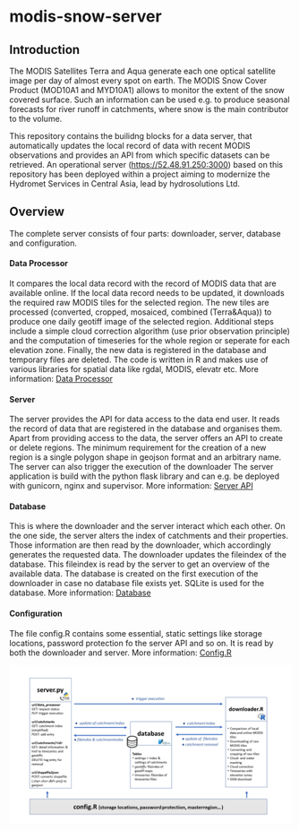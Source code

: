 ﻿
# modis-snow-server

## Introduction

The MODIS Satellites Terra and Aqua generate each one optical satellite image per day of almost every spot on earth. The MODIS Snow Cover Product (MOD10A1 and MYD10A1) allows to monitor the extent of the snow covered surface. Such an information can be used e.g. to produce seasonal forecasts for river runoff in catchments, where snow is the main contributor to the volume.

This repository contains the builidng blocks for a data server, that automatically updates the local record of data with recent MODIS observations and provides an API from which specific datasets can be retrieved.
An operational server (https://52.48.91.250:3000) based on this repository has been deployed within a project aiming to modernize the Hydromet Services in Central Asia, lead by hydrosolutions Ltd.

## Overview
The complete server consists of four parts: downloader, server, database and configuration. 
#### Data Processor
 It compares the local data record with the record of MODIS data that are available online. If the local data record needs to be updated, it downloads the required raw MODIS tiles for the selected region. The new tiles are processed (converted, cropped, mosaiced, combined (Terra&Aqua)) to produce one daily geotiff image of the selected region. Additional steps include a simple cloud correction algorithm (use prior observation principle) and the computation of timeseries for the whole region or seperate for each elevation zone. Finally, the new data is registered in the database and temporary files are deleted. 
 The code is written in R and makes use of various libraries for spatial data like rgdal, MODIS, elevatr etc.
More information: [Data Processor](doc/downloader/Readme.md)
 
#### Server
The server provides the API for data access to the data end user. It reads the record of data that are registered in the database and organises them. Apart from providing access to the data, the server offers an API to create or delete regions. The minimum requirement for the creation of a new region is a single polygon shape in geojson format and an arbitrary name. The server can also trigger the execution of the downloader
The server application is build with the python flask library and can e.g. be deployed with gunicorn, nginx and supervisor.
More information: [Server API](doc/server_api/Readme.md)

#### Database
This is where the downloader and the server interact which each other. On the one side, the server alters the index of catchments and their properties. Those information are then read by the downloader, which accordingly generates the requested data. The downloader updates the fileindex of the database. This fileindex is read by the server to get an overview of the available data. The database is created on the first execution of the downloader in case no database file exists yet. SQLite is used for the database.
More information: [Database](doc/database/Readme.md)
 
#### Configuration
The file config.R contains some essential, static settings like storage locations, password protection fo the server API and so on. It is read by both the downloader and server.
More information: [Config.R](doc/configuration/Readme.md)

![](doc/images/overview.png)
